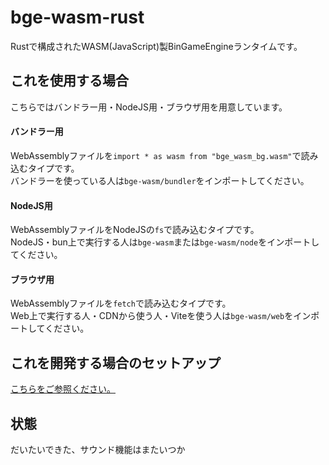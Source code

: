 # bge-wasm-rust
Rustで構成されたWASM(JavaScript)製BinGameEngineランタイムです。
## これを使用する場合
こちらではバンドラー用・NodeJS用・ブラウザ用を用意しています。
#### バンドラー用
WebAssemblyファイルを`import * as wasm from "bge_wasm_bg.wasm"`で読み込むタイプです。  
バンドラーを使っている人は`bge-wasm/bundler`をインポートしてください。
#### NodeJS用
WebAssemblyファイルをNodeJSの`fs`で読み込むタイプです。  
NodeJS・bun上で実行する人は`bge-wasm`または`bge-wasm/node`をインポートしてください。
#### ブラウザ用
WebAssemblyファイルを`fetch`で読み込むタイプです。  
Web上で実行する人・CDNから使う人・Viteを使う人は`bge-wasm/web`をインポートしてください。
## これを開発する場合のセットアップ
[こちらをご参照ください。](https://qiita.com/osanshouo/items/40f087cc79a1446ad7ef#%E7%92%B0%E5%A2%83%E6%A7%8B%E7%AF%89)
## 状態
だいたいできた、サウンド機能はまたいつか